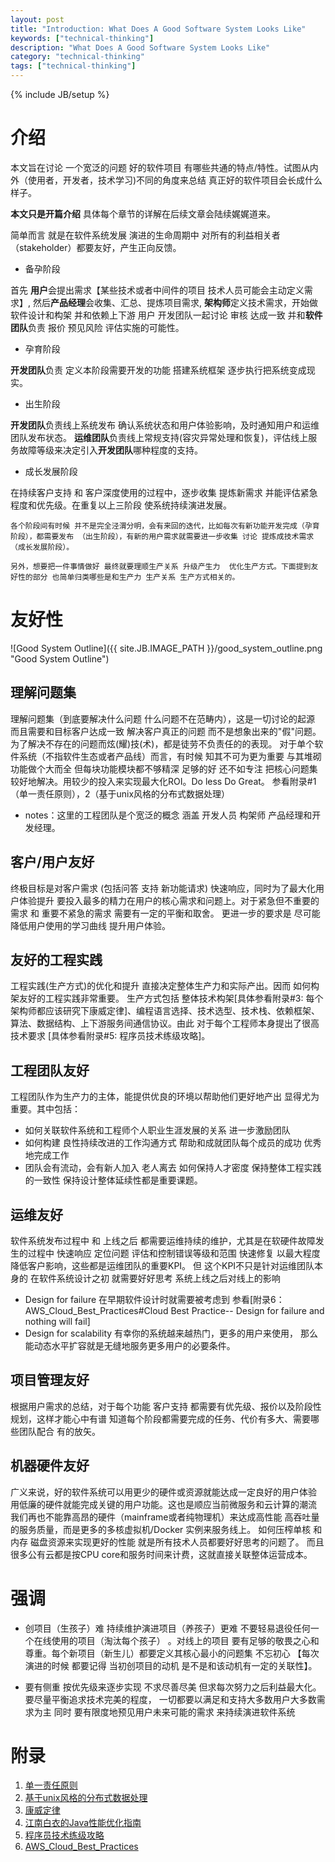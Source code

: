 ```yaml
---
layout: post
title: "Introduction: What Does A Good Software System Looks Like"
keywords: ["technical-thinking"]
description: "What Does A Good Software System Looks Like"
category: "technical-thinking"
tags: ["technical-thinking"]
---
```

{% include JB/setup %}


# 介绍

本文旨在讨论 一个宽泛的问题 好的软件项目 有哪些共通的特点/特性。试图从内外（使用者，开发者，技术学习)不同的角度来总结 真正好的软件项目会长成什么样子。

**本文只是开篇介绍** 具体每个章节的详解在后续文章会陆续娓娓道来。

简单而言 就是在软件系统发展 演进的生命周期中 对所有的利益相关者（stakeholder）都要友好，产生正向反馈。

* 备孕阶段

首先 **用户**会提出需求【某些技术或者中间件的项目 技术人员可能会主动定义需求】, 然后**产品经理**会收集、汇总、提炼项目需求, **架构师**定义技术需求，开始做软件设计和构架 并和依赖上下游 用户 开发团队一起讨论 审核 达成一致 并和**软件团队**负责 报价 预见风险 评估实施的可能性。

* 孕育阶段

**开发团队**负责 定义本阶段需要开发的功能 搭建系统框架 逐步执行把系统变成现实。 

* 出生阶段

**开发团队**负责线上系统发布 确认系统状态和用户体验影响，及时通知用户和运维团队发布状态。
**运维团队**负责线上常规支持(容灾异常处理和恢复)，评估线上服务故障等级来决定引入**开发团队**哪种程度的支持。

* 成长发展阶段

在持续客户支持 和 客户深度使用的过程中，逐步收集 提炼新需求 并能评估紧急程度和优先级。在重复以上三阶段 使系统持续演进发展。 

```
各个阶段间有时候 并不是完全泾渭分明，会有来回的迭代，比如每次有新功能开发完成（孕育阶段），都需要发布 （出生阶段），有新的用户需求就需要进一步收集 讨论 提炼成技术需求（成长发展阶段）。

另外，想要把一件事情做好 最终就要理顺生产关系 升级产生力  优化生产方式。下面提到友好性的部分 也简单归类哪些是和生产力 生产关系 生产方式相关的。
```

# 友好性

![Good System Outline]({{ site.JB.IMAGE_PATH }}/good_system_outline.png "Good System Outline")


## 理解问题集
理解问题集（到底要解决什么问题 什么问题不在范畴内），这是一切讨论的起源 而且需要和目标客户达成一致 解决客户真正的问题 而不是想象出来的"假"问题。为了解决不存在的问题而炫(耀)技(术)，都是徒劳不负责任的的表现。
对于单个软件系统（不指软件生态或者产品线）而言，有时候 知其不可为更为重要 与其堆砌功能做个大而全 但每块功能模块都不够精深 足够的好 还不如专注 把核心问题集较好地解决。用较少的投入来实现最大化ROI。Do less Do Great。
参看附录#1（单一责任原则），2（基于unix风格的分布式数据处理）
* notes：这里的工程团队是个宽泛的概念 涵盖 开发人员 构架师 产品经理和开发经理。 

## 客户/用户友好
终极目标是对客户需求 (包括问答 支持 新功能请求) 快速响应，同时为了最大化用户体验提升 要投入最多的精力在用户的核心需求和问题上。对于紧急但不重要的需求 和 重要不紧急的需求 需要有一定的平衡和取舍。
更进一步的要求是 尽可能降低用户使用的学习曲线 提升用户体验。

## 友好的工程实践
工程实践(生产方式)的优化和提升 直接决定整体生产力和实际产出。因而 如何构架友好的工程实践非常重要。
生产方式包括 整体技术构架[具体参看附录#3: 每个架构师都应该研究下康威定律]、编程语言选择、技术选型、技术栈、依赖框架、算法、数据结构、上下游服务间通信协议。由此 对于每个工程师本身提出了很高技术要求 [具体参看附录#5: 程序员技术练级攻略]。

## 工程团队友好
工程团队作为生产力的主体，能提供优良的环境以帮助他们更好地产出 显得尤为重要。其中包括：
* 如何关联软件系统和工程师个人职业生涯发展的关系 进一步激励团队
* 如何构建 良性持续改进的工作沟通方式 帮助和成就团队每个成员的成功 优秀地完成工作
* 团队会有流动，会有新人加入 老人离去 如何保持人才密度 保持整体工程实践的一致性 保持设计整体延续性都是重要课题。

## 运维友好
软件系统发布过程中 和 上线之后 都需要运维持续的维护，尤其是在软硬件故障发生的过程中 快速响应 定位问题 评估和控制错误等级和范围 快速修复 以最大程度降低客户影响，这些都是运维团队的重要KPI。
但 这个KPI不只是针对运维团队本身的 在软件系统设计之初 就需要好好思考 系统上线之后对线上的影响
* Design for failure 在早期软件设计时就需要被考虑到 参看[附录6：AWS_Cloud_Best_Practices#Cloud Best Practice-- Design for failure and nothing will fail]
* Design for scalability 有幸你的系统越来越热门，更多的用户来使用， 那么能动态水平扩容就是无缝地服务更多用户的必要条件。

## 项目管理友好
根据用户需求的总结，对于每个功能 客户支持 都需要有优先级、报价以及阶段性规划，这样才能心中有谱 知道每个阶段都需要完成的任务、代价有多大、需要哪些团队配合 有的放矢。

## 机器硬件友好
广义来说，好的软件系统可以用更少的硬件或资源就能达成一定良好的用户体验 用低廉的硬件就能完成关键的用户功能。这也是顺应当前微服务和云计算的潮流 我们再也不能靠高昂的硬件（mainframe或者纯物理机）来达成高性能 高吞吐量的服务质量，而是更多的多核虚拟机/Docker 实例来服务线上。
如何压榨单核 和内存 磁盘资源来实现更好的性能 就是所有技术人员都要好好思考的问题了。
而且 很多公有云都是按CPU core和服务时间来计费，这就直接关联整体运营成本。

# 强调

* 创项目（生孩子）难 持续维护演进项目（养孩子）更难 不要轻易退役任何一个在线使用的项目（淘汰每个孩子） 。对线上的项目 要有足够的敬畏之心和尊重。每个新项目（新生儿）都要定义其核心最小的问题集 不忘初心 【每次演进的时候 都要记得 当初创项目的动机 是不是和该动机有一定的关联性】。

* 要有侧重 按优先级来逐步实现 不求尽善尽美 但求每次努力之后利益最大化。要尽量平衡追求技术完美的程度，  一切都要以满足和支持大多数用户大多数需求为主 同时 要有限度地预见用户未来可能的需求 来持续演进软件系统


# 附录
1. [单一责任原则](https://en.wikipedia.org/wiki/Single_responsibility_principle)
2. [基于unix风格的分布式数据处理](https://www.confluent.io/blog/apache-kafka-samza-and-the-unix-philosophy-of-distributed-data/)
3. [康威定律](http://www.infoq.com/cn/articles/every-architect-should-study-conway-law)
4. [江南白衣的Java性能优化指南](http://calvin1978.blogcn.com/articles/javatuning.html)
5. [程序员技术练级攻略](https://coolshell.cn/articles/4990.html)
6. [AWS_Cloud_Best_Practices](https://media.amazonwebservices.com/AWS_Cloud_Best_Practices.pdf)